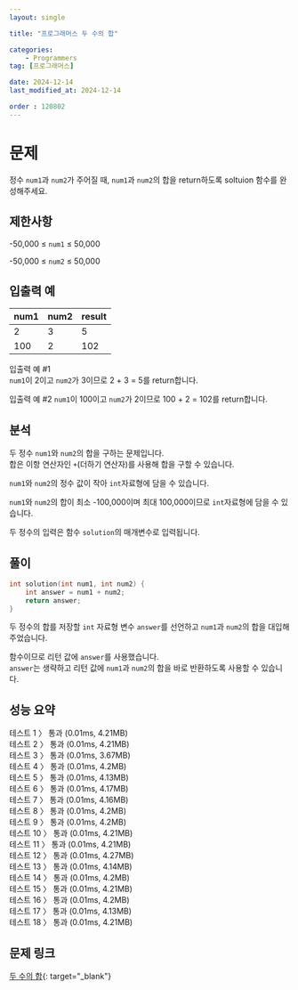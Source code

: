 ```yaml
---
layout: single

title: "프로그래머스 두 수의 합"

categories:
    - Programmers
tag: [프로그래머스]

date: 2024-12-14
last_modified_at: 2024-12-14

order : 120802
---
```


# 문제

정수 `num1`과 `num2`가 주어질 때, `num1`과 `num2`의 합을 return하도록 soltuion 함수를 완성해주세요.

## 제한사항

-50,000 ≤ `num1` ≤ 50,000

-50,000 ≤ `num2` ≤ 50,000


## 입출력 예

|num1|num2|result|
|---|---|---|
|2|3|5|
|100|2|102|

입출력 예 #1  
`num1`이 2이고 `num2`가 3이므로 2 + 3 = 5를 return합니다.

입출력 예 #2
`num1`이 100이고 `num2`가 2이므로 100 + 2 = 102를 return합니다.

## 분석

두 정수 `num1`와 `num2`의 합을 구하는 문제입니다.  
합은 이항 연산자인 `+`(더하기 연산자)를 사용해 합을 구할 수 있습니다.

`num1`와 `num2`의 정수 값이 작아 `int`자료형에 담을 수 있습니다.

`num1`와 `num2`의 합이 최소 -100,000이며 최대 100,000이므로 `int`자료형에 담을 수 있습니다.

두 정수의 입력은 함수 `solution`의 매개변수로 입력됩니다.

## 풀이

```cpp
int solution(int num1, int num2) {
    int answer = num1 + num2;
    return answer;
}
```

두 정수의 합를 저장할 `int` 자료형 변수 `answer`를 선언하고 `num1`과 `num2`의 합을 대입해주었습니다.

함수이므로 리턴 값에 `answer`를 사용했습니다.  
`answer`는 생략하고 리턴 값에 `num1`과 `num2`의 합을 바로 반환하도록 사용할 수 있습니다.

## 성능 요약

테스트 1 〉	통과 (0.01ms, 4.21MB)  
테스트 2 〉	통과 (0.01ms, 4.21MB)  
테스트 3 〉	통과 (0.01ms, 3.67MB)  
테스트 4 〉	통과 (0.01ms, 4.2MB)  
테스트 5 〉	통과 (0.01ms, 4.13MB)  
테스트 6 〉	통과 (0.01ms, 4.17MB)  
테스트 7 〉	통과 (0.01ms, 4.16MB)  
테스트 8 〉	통과 (0.01ms, 4.2MB)  
테스트 9 〉	통과 (0.01ms, 4.2MB)  
테스트 10 〉 통과 (0.01ms, 4.21MB)  
테스트 11 〉 통과 (0.01ms, 4.21MB)  
테스트 12 〉 통과 (0.01ms, 4.27MB)  
테스트 13 〉 통과 (0.01ms, 4.14MB)  
테스트 14 〉 통과 (0.01ms, 4.2MB)  
테스트 15 〉 통과 (0.01ms, 4.21MB)  
테스트 16 〉 통과 (0.01ms, 4.2MB)  
테스트 17 〉 통과 (0.01ms, 4.13MB)  
테스트 18 〉 통과 (0.01ms, 4.21MB)

## 문제 링크

[두 수의 합](https://school.programmers.co.kr/learn/courses/30/lessons/120802){: target="_blank"}